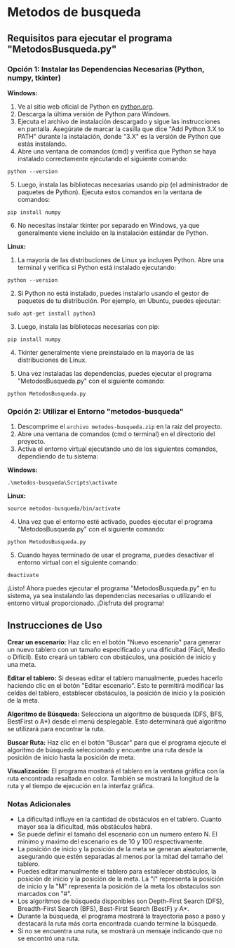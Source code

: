 # Metodos de busqueda

## Requisitos para ejecutar el programa "MetodosBusqueda.py"

### Opción 1: Instalar las Dependencias Necesarias (Python, numpy, tkinter)

**Windows:**
1. Ve al sitio web oficial de Python en [python.org](https://www.python.org/).
2. Descarga la última versión de Python para Windows.
3. Ejecuta el archivo de instalación descargado y sigue las instrucciones en pantalla. Asegúrate de marcar la casilla que dice "Add Python 3.X to PATH" durante la instalación, donde "3.X" es la versión de Python que estás instalando.
4. Abre una ventana de comandos (cmd) y verifica que Python se haya instalado correctamente ejecutando el siguiente comando:
```
python --version
```
5. Luego, instala las bibliotecas necesarias usando pip (el administrador de paquetes de Python). Ejecuta estos comandos en la ventana de comandos:
```
pip install numpy
```
6. No necesitas instalar tkinter por separado en Windows, ya que generalmente viene incluido en la instalación estándar de Python.

**Linux:**
1. La mayoría de las distribuciones de Linux ya incluyen Python. Abre una terminal y verifica si Python está instalado ejecutando:
```
python --version
```
2. Si Python no está instalado, puedes instalarlo usando el gestor de paquetes de tu distribución. Por ejemplo, en Ubuntu, puedes ejecutar:
```
sudo apt-get install python3
```
3. Luego, instala las bibliotecas necesarias con pip:
```
pip install numpy
```
4. Tkinter generalmente viene preinstalado en la mayoría de las distribuciones de Linux.

5. Una vez instaladas las dependencias, puedes ejecutar el programa "MetodosBusqueda.py" con el siguiente comando:
```
python MetodosBusqueda.py
```
### Opción 2: Utilizar el Entorno "metodos-busqueda"

1. Descomprime el `archivo metodos-busqueda.zip` en la raiz del proyecto.
2. Abre una ventana de comandos (cmd o terminal) en el directorio del proyecto.
3. Activa el entorno virtual ejecutando uno de los siguientes comandos, dependiendo de tu sistema:

**Windows:**
```
.\metodos-busqueda\Scripts\activate
```
**Linux:**
```
source metodos-busqueda/bin/activate
```
4. Una vez que el entorno esté activado, puedes ejecutar el programa "MetodosBusqueda.py" con el siguiente comando:
```
python MetodosBusqueda.py
```
5. Cuando hayas terminado de usar el programa, puedes desactivar el entorno virtual con el siguiente comando:
```
deactivate
```
¡Listo! Ahora puedes ejecutar el programa "MetodosBusqueda.py" en tu sistema, ya sea instalando las dependencias necesarias o utilizando el entorno virtual proporcionado. ¡Disfruta del programa!

## Instrucciones de Uso

**Crear un escenario:** Haz clic en el botón "Nuevo escenario" para generar un nuevo tablero con un tamaño especificado y una dificultad (Fácil, Medio o Difícil). Esto creará un tablero con obstáculos, una posición de inicio y una meta.

**Editar el tablero:** Si deseas editar el tablero manualmente, puedes hacerlo haciendo clic en el botón "Editar escenario". Esto te permitirá modificar las celdas del tablero, establecer obstáculos, la posición de inicio y la posición de la meta.

**Algoritmo de Búsqueda:** Selecciona un algoritmo de búsqueda (DFS, BFS, BestFirst o A*) desde el menú desplegable. Esto determinará qué algoritmo se utilizará para encontrar la ruta.

**Buscar Ruta:** Haz clic en el botón "Buscar" para que el programa ejecute el algoritmo de búsqueda seleccionado y encuentre una ruta desde la posición de inicio hasta la posición de meta.

**Visualización:** El programa mostrará el tablero en la ventana gráfica con la ruta encontrada resaltada en color. También se mostrará la longitud de la ruta y el tiempo de ejecución en la interfaz gráfica.

### Notas Adicionales

- La dificultad influye en la cantidad de obstáculos en el tablero. Cuanto mayor sea la dificultad, más obstáculos habrá.
- Se puede definir el tamaño del escenario con un numero entero N. El minimo y maximo del escenario es de 10 y 100 respectivamente.
- La posición de inicio y la posición de la meta se generan aleatoriamente, asegurando que estén separadas al menos por la mitad del tamaño del tablero.
- Puedes editar manualmente el tablero para establecer obstáculos, la posición de inicio y la posición de la meta. La "I" representa la posición de inicio y la "M" representa la posición de la meta los obstaculos son marcados con "#".
- Los algoritmos de búsqueda disponibles son Depth-First Search (DFS), Breadth-First Search (BFS), Best-First Search (BestF) y A*.
- Durante la búsqueda, el programa mostrará la trayectoria paso a paso y destacará la ruta más corta encontrada cuando termine la búsqueda.
- Si no se encuentra una ruta, se mostrará un mensaje indicando que no se encontró una ruta.
